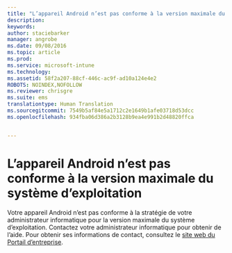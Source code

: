 ```yaml
---
title: "L’appareil Android n’est pas conforme à la version maximale du système d’exploitation | Microsoft Intune"
description: 
keywords: 
author: staciebarker
manager: angrobe
ms.date: 09/08/2016
ms.topic: article
ms.prod: 
ms.service: microsoft-intune
ms.technology: 
ms.assetid: 58f2a207-88cf-446c-ac9f-ad10a124e4e2
ROBOTS: NOINDEX,NOFOLLOW
ms.reviewer: chrisgre
ms.suite: ems
translationtype: Human Translation
ms.sourcegitcommit: 7549b5af84e5a1712c2e1649b1afe03718d53dcc
ms.openlocfilehash: 934fba06d386a2b3128b9ea4e991b2d48820ffca


---
```


# L’appareil Android n’est pas conforme à la version maximale du système d’exploitation

Votre appareil Android n’est pas conforme à la stratégie de votre administrateur informatique pour la version maximale du système d’exploitation. Contactez votre administrateur informatique pour obtenir de l’aide. Pour obtenir ses informations de contact, consultez le [site web du Portail d’entreprise](http://portal.manage.microsoft.com).





<!--HONumber=Sep16_HO2-->


